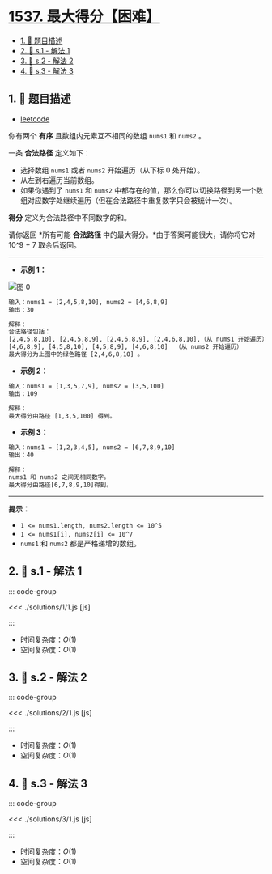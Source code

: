 # [1537. 最大得分【困难】](https://github.com/tnotesjs/TNotes.leetcode/tree/main/notes/1537.%20%E6%9C%80%E5%A4%A7%E5%BE%97%E5%88%86%E3%80%90%E5%9B%B0%E9%9A%BE%E3%80%91)

<!-- region:toc -->

- [1. 📝 题目描述](#1--题目描述)
- [2. 🎯 s.1 - 解法 1](#2--s1---解法-1)
- [3. 🎯 s.2 - 解法 2](#3--s2---解法-2)
- [4. 🎯 s.3 - 解法 3](#4--s3---解法-3)

<!-- endregion:toc -->

## 1. 📝 题目描述

- [leetcode](https://leetcode.cn/problems/get-the-maximum-score/)

你有两个 **有序** 且数组内元素互不相同的数组 `nums1` 和 `nums2` 。

一条 **合法路径** 定义如下：

- 选择数组 `nums1` 或者 `nums2` 开始遍历（从下标 0 处开始）。
- 从左到右遍历当前数组。
- 如果你遇到了 `nums1` 和 `nums2` 中都存在的值，那么你可以切换路径到另一个数组对应数字处继续遍历（但在合法路径中重复数字只会被统计一次）。

**得分** 定义为合法路径中不同数字的和。

请你返回 *所有可能 **合法路径** 中的最大得分。*由于答案可能很大，请你将它对 10^9 + 7 取余后返回。

---

- **示例 1：**

![图 0](https://cdn.jsdelivr.net/gh/tnotesjs/imgs@main/2025-09-22-14-48-00.png)

```txt
输入：nums1 = [2,4,5,8,10], nums2 = [4,6,8,9]
输出：30

解释：
合法路径包括：
[2,4,5,8,10], [2,4,5,8,9], [2,4,6,8,9], [2,4,6,8,10],（从 nums1 开始遍历）
[4,6,8,9], [4,5,8,10], [4,5,8,9], [4,6,8,10]  （从 nums2 开始遍历）
最大得分为上图中的绿色路径 [2,4,6,8,10] 。
```

- **示例 2：**

```txt
输入：nums1 = [1,3,5,7,9], nums2 = [3,5,100]
输出：109

解释：
最大得分由路径 [1,3,5,100] 得到。
```

- **示例 3：**

```txt
输入：nums1 = [1,2,3,4,5], nums2 = [6,7,8,9,10]
输出：40

解释：
nums1 和 nums2 之间无相同数字。
最大得分由路径[6,7,8,9,10]得到。
```

---

**提示：**

- `1 <= nums1.length, nums2.length <= 10^5`
- `1 <= nums1[i], nums2[i] <= 10^7`
- `nums1` 和 `nums2` 都是严格递增的数组。

## 2. 🎯 s.1 - 解法 1

::: code-group

<<< ./solutions/1/1.js [js]

:::

- 时间复杂度：$O(1)$
- 空间复杂度：$O(1)$

## 3. 🎯 s.2 - 解法 2

::: code-group

<<< ./solutions/2/1.js [js]

:::

- 时间复杂度：$O(1)$
- 空间复杂度：$O(1)$

## 4. 🎯 s.3 - 解法 3

::: code-group

<<< ./solutions/3/1.js [js]

:::

- 时间复杂度：$O(1)$
- 空间复杂度：$O(1)$
